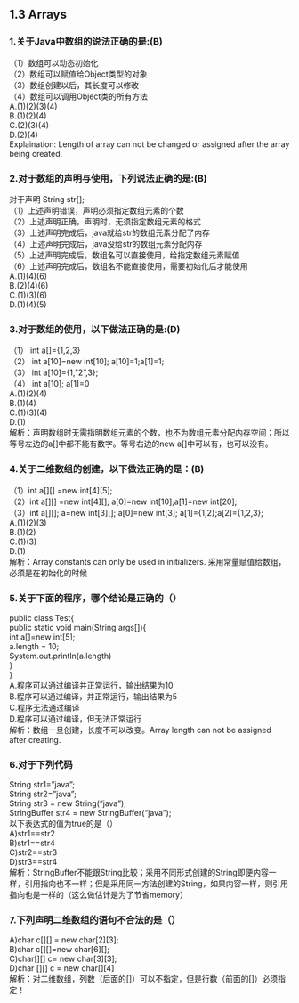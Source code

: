 ## 1.3 Arrays
### 1.关于Java中数组的说法正确的是:(B)</br>
（1）数组可以动态初始化</br>
（2）数组可以赋值给Object类型的对象</br>
（3）数组创建以后，其长度可以修改</br>
（4）数组可以调用Object类的所有方法</br>
A.(1)(2)(3)(4)</br>
B.(1)(2)(4) </br>
C.(2)(3)(4) </br>
D.(2)(4)</br>
Explaination: Length of array can not be changed or assigned after the array being created.</br>

### 2.对于数组的声明与使用，下列说法正确的是:(B)</br>
对于声明 String str[];</br>
（1）上述声明错误，声明必须指定数组元素的个数</br>
（2）上述声明正确，声明时，无须指定数组元素的格式</br>
（3）上述声明完成后，java就给str的数组元素分配了内存</br>
（4）上述声明完成后，java没给str的数组元素分配内存</br>
（5）上述声明完成后，数组名可以直接使用，给指定数组元素赋值</br>
（6）上述声明完成后，数组名不能直接使用，需要初始化后才能使用</br>
A.(1)(4)(6) </br>
B.(2)(4)(6)</br>
C.(1)(3)(6) </br>
D.(1)(4)(5)</br>

### 3.对于数组的使用，以下做法正确的是:(D)</br>
（1）	int a[]={1,2,3}</br>
（2）	int a[10]=new int[10]; a[10]=1;a[1]=1;</br>
（3）	int a[10]={1,”2”,3};</br>
（4）	int a[10]; a[1]=0</br>
A.(1)(2)(4) </br>
B.(1)(4) </br>
C.(1)(3)(4)</br> 
D.(1)</br>
解析：声明数组时无需指明数组元素的个数，也不为数组元素分配内存空间；所以等号左边的a[]中都不能有数字。等号右边的new a[]中可以有，也可以没有。</br>

### 4.关于二维数组的创建，以下做法正确的是：(B)</br>
（1）int a[][] =new int[4][5];</br>
（2）int a[][] =new int[4][]; a[0]=new int[10];a[1]=new int[20]; </br>
（3）int a[][]; a=new int[3][]; a[0]=new int[3]; a[1]={1,2};a[2]={1,2,3};</br>
A.(1)(2)(3) </br>
B.(1)(2) </br>
C.(1)(3) </br>
D.(1)</br>
解析：Array constants can only be used in initializers. 采用常量赋值给数组，必须是在初始化的时候</br>

### 5.关于下面的程序，哪个结论是正确的（）</br>
public class Test{</br>
  public static void main(String args[]){</br>
    int a[]=new int[5];</br>
    a.length = 10;</br>
    System.out.println(a.length)</br>
  }</br>
}</br>
A.程序可以通过编译并正常运行，输出结果为10 </br>
B.程序可以通过编译，并正常运行，输出结果为5</br> 
C.程序无法通过编译</br>
D.程序可以通过编译，但无法正常运行</br>
解析：数组一旦创建，长度不可以改变。Array length can not be assigned after creating.</br>

### 6.对于下列代码</br>
String str1=”java”;</br>
String str2=”java”;</br>
String str3 = new String(“java”);</br>
StringBuffer str4 = new StringBuffer(“java”);</br>
以下表达式的值为true的是（）</br>
A)str1==str2 </br>
B)str1==str4 </br>
C)str2==str3 </br>
D)str3==str4</br>
解析：StringBuffer不能跟String比较；采用不同形式创建的String即便内容一样，引用指向也不一样；但是采用同一方法创建的String，如果内容一样，则引用指向也是一样的（这么做估计是为了节省memory）</br>

### 7.下列声明二维数组的语句不合法的是（）</br>
A)char c[][] = new char[2][3]; </br>
B)char c[][]=new char[6][]; </br>
C)char[][] c= new char[3][3];</br> 
D)char [][] c = new char[][4]</br>
解析：对二维数组，列数（后面的[]）可以不指定，但是行数（前面的[]）必须指定！

